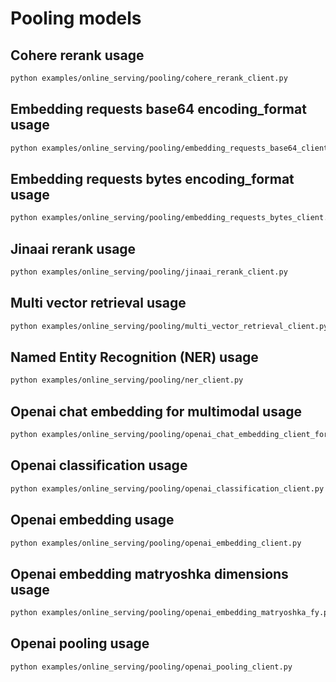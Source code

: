# Pooling models

## Cohere rerank usage

```bash
python examples/online_serving/pooling/cohere_rerank_client.py
```

## Embedding requests base64 encoding_format usage

```bash
python examples/online_serving/pooling/embedding_requests_base64_client.py
```

## Embedding requests bytes encoding_format usage

```bash
python examples/online_serving/pooling/embedding_requests_bytes_client.py
```

## Jinaai rerank usage

```bash
python examples/online_serving/pooling/jinaai_rerank_client.py
```

## Multi vector retrieval usage

```bash
python examples/online_serving/pooling/multi_vector_retrieval_client.py
```

## Named Entity Recognition (NER) usage

```bash
python examples/online_serving/pooling/ner_client.py
```

## Openai chat embedding for multimodal usage

```bash
python examples/online_serving/pooling/openai_chat_embedding_client_for_multimodal.py
```

## Openai classification usage

```bash
python examples/online_serving/pooling/openai_classification_client.py
```

## Openai embedding usage

```bash
python examples/online_serving/pooling/openai_embedding_client.py
```

## Openai embedding matryoshka dimensions usage

```bash
python examples/online_serving/pooling/openai_embedding_matryoshka_fy.py
```

## Openai pooling usage

```bash
python examples/online_serving/pooling/openai_pooling_client.py
```
